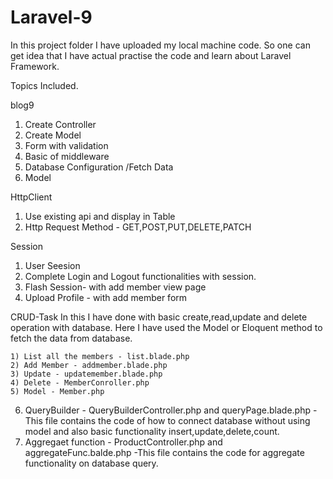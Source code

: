 # Laravel-9

In this project folder I have uploaded my local machine code. So one can get idea that I have actual practise the code and learn about Laravel Framework.

Topics Included.

blog9
  1) Create Controller
  2) Create Model
  3) Form with validation
  4) Basic of middleware
  5) Database Configuration /Fetch Data
  6) Model
  
HttpClient
  1) Use existing api and display in Table
  2) Http Request Method - GET,POST,PUT,DELETE,PATCH
  
Session
  1) User Seesion
  2) Complete Login and Logout functionalities with session.
  3) Flash Session- with add member view page 
  4) Upload Profile - with add member form
  
 CRUD-Task
 In this I have done with basic create,read,update and delete operation with database.
 Here I have used the Model or Eloquent method to fetch the data from database.

	1) List all the members - list.blade.php
	2) Add Member - addmember.blade.php
	3) Update - updatemember.blade.php
	4) Delete - MemberConroller.php
	5) Model - Member.php
  6) QueryBuilder - QueryBuilderController.php and queryPage.blade.php 
      -This file contains the code of  how to connect database without using model and also basic functionality insert,update,delete,count.
  7) Aggregaet function - ProductController.php and aggregateFunc.balde.php
    -This file contains the code for aggregate functionality on database query.


